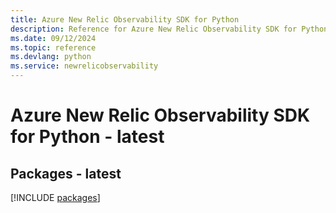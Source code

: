 ```yaml
---
title: Azure New Relic Observability SDK for Python
description: Reference for Azure New Relic Observability SDK for Python
ms.date: 09/12/2024
ms.topic: reference
ms.devlang: python
ms.service: newrelicobservability
---
```

# Azure New Relic Observability SDK for Python - latest
## Packages - latest
[!INCLUDE [packages](new-relic-observability-index.md)]